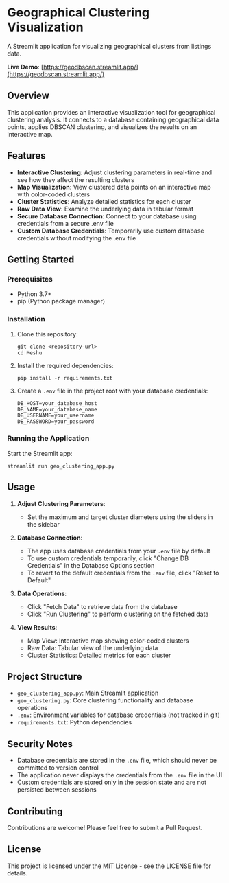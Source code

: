 # Geographical Clustering Visualization

A Streamlit application for visualizing geographical clusters from listings data.

**Live Demo**: [https://geodbscan.streamlit.app/](https://geodbscan.streamlit.app/)

## Overview

This application provides an interactive visualization tool for geographical clustering analysis. It connects to a database containing geographical data points, applies DBSCAN clustering, and visualizes the results on an interactive map.

## Features

- **Interactive Clustering**: Adjust clustering parameters in real-time and see how they affect the resulting clusters
- **Map Visualization**: View clustered data points on an interactive map with color-coded clusters
- **Cluster Statistics**: Analyze detailed statistics for each cluster
- **Raw Data View**: Examine the underlying data in tabular format
- **Secure Database Connection**: Connect to your database using credentials from a secure .env file
- **Custom Database Credentials**: Temporarily use custom database credentials without modifying the .env file

## Getting Started

### Prerequisites

- Python 3.7+
- pip (Python package manager)

### Installation

1. Clone this repository:
   ```
   git clone <repository-url>
   cd Meshu
   ```

2. Install the required dependencies:
   ```
   pip install -r requirements.txt
   ```

3. Create a `.env` file in the project root with your database credentials:
   ```
   DB_HOST=your_database_host
   DB_NAME=your_database_name
   DB_USERNAME=your_username
   DB_PASSWORD=your_password
   ```

### Running the Application

Start the Streamlit app:
```
streamlit run geo_clustering_app.py
```

## Usage

1. **Adjust Clustering Parameters**:
   - Set the maximum and target cluster diameters using the sliders in the sidebar

2. **Database Connection**:
   - The app uses database credentials from your `.env` file by default
   - To use custom credentials temporarily, click "Change DB Credentials" in the Database Options section
   - To revert to the default credentials from the `.env` file, click "Reset to Default"

3. **Data Operations**:
   - Click "Fetch Data" to retrieve data from the database
   - Click "Run Clustering" to perform clustering on the fetched data

4. **View Results**:
   - Map View: Interactive map showing color-coded clusters
   - Raw Data: Tabular view of the underlying data
   - Cluster Statistics: Detailed metrics for each cluster

## Project Structure

- `geo_clustering_app.py`: Main Streamlit application
- `geo_clustering.py`: Core clustering functionality and database operations
- `.env`: Environment variables for database credentials (not tracked in git)
- `requirements.txt`: Python dependencies

## Security Notes

- Database credentials are stored in the `.env` file, which should never be committed to version control
- The application never displays the credentials from the `.env` file in the UI
- Custom credentials are stored only in the session state and are not persisted between sessions

## Contributing

Contributions are welcome! Please feel free to submit a Pull Request.

## License

This project is licensed under the MIT License - see the LICENSE file for details.
